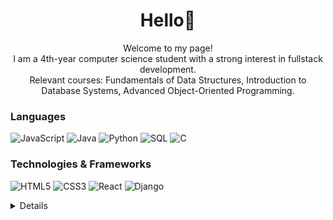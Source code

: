 <h1 align="center">Hello👋</h1>

<div align="center">
  Welcome to my page! <br>
  I am a 4th-year computer science student with a strong interest in fullstack development. <br>
  Relevant courses: Fundamentals of Data Structures, Introduction to Database Systems, Advanced Object-Oriented Programming.
</div>

### Languages
![JavaScript](https://img.shields.io/badge/javascript-black?style=for-the-badge&logo=javascript)
![Java](https://img.shields.io/badge/java-black?style=for-the-badge&logo=openjdk)
![Python](https://img.shields.io/badge/python-black?style=for-the-badge&logo=python)
![SQL](https://img.shields.io/badge/sql-black?style=for-the-badge&logo=mysql)
![C](https://img.shields.io/badge/c-black?style=for-the-badge&logo=c)

### Technologies & Frameworks
![HTML5](https://img.shields.io/badge/html5-black?style=for-the-badge&logo=html5)
![CSS3](https://img.shields.io/badge/css3-black?style=for-the-badge&logo=css3)
![React](https://img.shields.io/badge/react-black?style=for-the-badge&logo=react)
![Django](https://img.shields.io/badge/django-black?style=for-the-badge&logo=django)

<details>
<p align="center">
  <a href="https://github.com/leidZhang">
    <img src="http://github-profile-summary-cards.vercel.app/api/cards/profile-details?username=leidZhang&theme=transparent" />
  </a>
  <a href="https://github.com/leidZhang">
    <img src="https://github-readme-streak-stats.herokuapp.com/?user=leidZhang&hide_border=true&card_width=338&theme=transparent" />
  </a>
  <a href="https://github.com/leidZhang">
    <img src="http://github-profile-summary-cards.vercel.app/api/cards/stats?username=leidZhang&theme=transparent" />
  </a>
  <a href="https://github.com/leidZhang">
    <img src="https://github-readme-stats.vercel.app/api/top-langs/?username=leidZhang&langs_count=10&exclude_repo=&hide=jupyter%20notebook,vim%20script,cmake,makefile,batchfile,emacs%20lisp,css,html&layout=default&card_width=699&hide_border=true&theme=transparent" />
  </a>
</p>
  
</details>
